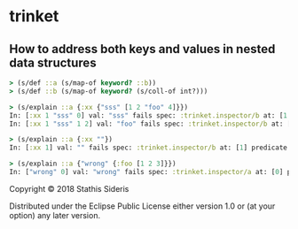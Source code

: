 # trinket

## How to address both keys and values in nested data structures

``` clojure
> (s/def ::a (s/map-of keyword? ::b))
> (s/def ::b (s/map-of keyword? (s/coll-of int?)))

> (s/explain ::a {:xx {"sss" [1 2 "foo" 4]}})
In: [:xx 1 "sss" 0] val: "sss" fails spec: :trinket.inspector/b at: [1 0] predicate: keyword?
In: [:xx 1 "sss" 1 2] val: "foo" fails spec: :trinket.inspector/b at: [1 1] predicate: int?

> (s/explain ::a {:xx ""})
In: [:xx 1] val: "" fails spec: :trinket.inspector/b at: [1] predicate: map?

> (s/explain ::a {"wrong" {:foo [1 2 3]}})
In: ["wrong" 0] val: "wrong" fails spec: :trinket.inspector/a at: [0] predicate: keyword?
```

Copyright © 2018 Stathis Sideris

Distributed under the Eclipse Public License either version 1.0 or (at
your option) any later version.
